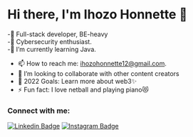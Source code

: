 
# Hi there, I'm Ihozo Honnette 👋

-👯 Full-stack developer, BE-heavy <br>
-🔭 Cybersecurity enthusiast. <br>
-🌱 I’m currently learning Java. <br>
 - 📫 How to reach me: ihozohonnette12@gmail.com. <br>
- 👯 I’m looking to collaborate with other content creators
- 🥅 2022 Goals: Learn more about web3✨
- ⚡ Fun fact: I love netball and  playing piano😻
   
### Connect with me: 
[![Linkedin Badge](https://img.shields.io/badge/Honnette-1e76a0?style=flat&labelColor=0e76a8&logo=linkedin&logoColor=white)](https://www.linkedin.com/in/ihozo-marie-honnette-b44542214/) [![Instagram Badge](https://img.shields.io/badge/Honnette-1DA1F2?style=for-the-badge&logo=twitter&logoColor=white)](https://twitter.com/12_honest/) 



